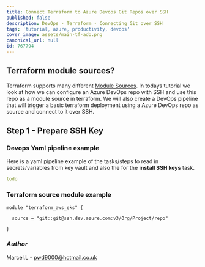 ```yaml
---
title: Connect Terraform to Azure Devops Git Repos over SSH
published: false
description: DevOps - Terraform - Connecting Git over SSH
tags: 'tutorial, azure, productivity, devops'
cover_image: assets/main-tf-ado.png
canonical_url: null
id: 767794
---
```


## Terraform module sources?

Terraform supports many different [Module Sources](https://www.terraform.io/docs/language/modules/sources.html). In todays tutorial we look at how we can configure an Azure DevOps repo with SSH and use this repo as a module source in terraform. We will also create a DevOps pipeline that will trigger a basic terraform deployment using a Azure DevOps repo as source and connect to it over SSH.

## Step 1 - Prepare SSH Key



### Devops Yaml pipeline example

Here is a yaml pipeline example of the tasks/steps to read in secrets/variables from key vault and also the for the **install SSH keys** task.

```yaml
todo
```

### Terraform source module example

```hcl
module "terraform_aws_eks" {

  source = "git::git@ssh.dev.azure.com:v3/Org/Project/repo"
  
}
```

### _Author_

Marcel.L - pwd9000@hotmail.co.uk
